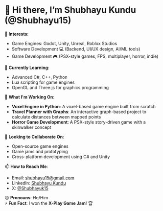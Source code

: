 # 👋 Hi there, I’m Shubhayu Kundu (@Shubhayu15)

👀 **Interests**:  
- Game Engines: Godot, Unity, Unreal, Roblox Studios
- Software Development 💻 (Backend, UI/UX design, AI/ML tools)
- Game Development 🎮 (PSX-style games, FPS, multiplayer, horror, indie)  

🌱 **Currently Learning**:  
- Advanced C#, C++, Python  
- Lua scripting for game engines  
- OpenGL and Three.js for graphics programming  

💼 **What I'm Working On**:  
- **Voxel Engine in Python**: A voxel-based game engine built from scratch  
- **Travel Planner with Graphs**: An interactive graph-based project to calculate distances between mapped points  
- **Horror Game Development**: A PSX-style story-driven game with a skinwalker concept  

💞️ **Looking to Collaborate On**:  
- Open-source game engines  
- Game jams and prototyping  
- Cross-platform development using C# and Unity  

📫 **How to Reach Me**:  
- Email: [shubhayu15@gmail.com](mailto:shubhayu15@gmail.com)  
- LinkedIn: [Shubhayu Kundu](https://www.linkedin.com/in/shubhayu-kundu-7441ba295/)  
- X: [@Shubhayuk15](https://x.com/Shubhayuk15)

😄 **Pronouns**: He/Him  
⚡ **Fun Fact**: I won the **X-Play Game Jam**! 🏆
